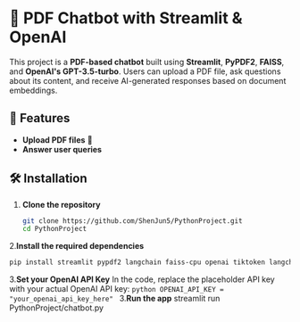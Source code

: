 # 📄 PDF Chatbot with Streamlit & OpenAI

This project is a **PDF-based chatbot** built using **Streamlit**, **PyPDF2**, **FAISS**, and **OpenAI's GPT-3.5-turbo**. Users can upload a PDF file, ask questions about its content, and receive AI-generated responses based on document embeddings.

## 🚀 Features
- **Upload PDF files** 📂
- **Answer user queries** 

## 🛠️ Installation

1. **Clone the repository**  
   ```sh
   git clone https://github.com/ShenJun5/PythonProject.git
   cd PythonProject
   ```

2.**Install the required dependencies**
   ```sh
   pip install streamlit pypdf2 langchain faiss-cpu openai tiktoken langchain-community
   ```

3.**Set your OpenAI API Key**
    In the code, replace the placeholder API key with your actual OpenAI API key:
    ```python
    OPENAI_API_KEY = "your_openai_api_key_here"
    ```
3.**Run the app**
    streamlit run PythonProject/chatbot.py

